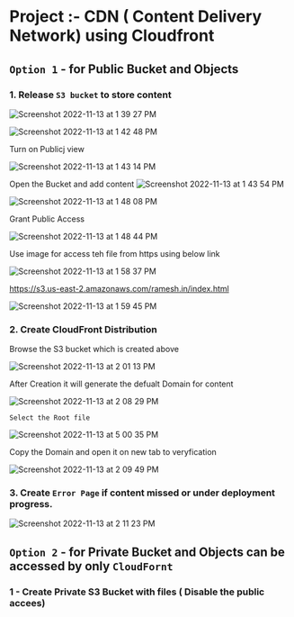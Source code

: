 # Project :- CDN ( Content Delivery Network) using Cloudfront



## `Option 1` - for Public Bucket and Objects 


### 1.  Release `S3 bucket` to store content


![Screenshot 2022-11-13 at 1 39 27 PM](https://user-images.githubusercontent.com/111989928/201512338-fd3da6c9-bb8c-460e-bc87-6fd285d3f15f.png)


![Screenshot 2022-11-13 at 1 42 48 PM](https://user-images.githubusercontent.com/111989928/201512365-494c8d09-af45-403a-881c-ae9b929ef023.png)


Turn on Publicj view

![Screenshot 2022-11-13 at 1 43 14 PM](https://user-images.githubusercontent.com/111989928/201512377-c52e20f9-36cd-41d8-8de5-f5461f6d4628.png)


Open the Bucket and add content
![Screenshot 2022-11-13 at 1 43 54 PM](https://user-images.githubusercontent.com/111989928/201512399-05b835ba-5262-4b12-9ddd-07c71c37b391.png)


![Screenshot 2022-11-13 at 1 48 08 PM](https://user-images.githubusercontent.com/111989928/201512529-f2a8520c-2508-4f4c-ad97-3f44124daf74.png)

Grant Public Access

![Screenshot 2022-11-13 at 1 48 44 PM](https://user-images.githubusercontent.com/111989928/201512559-955f2004-e7c3-4c05-8b5b-ed5ab2828ac7.png)

Use image for access teh file from https using below link

![Screenshot 2022-11-13 at 1 58 37 PM](https://user-images.githubusercontent.com/111989928/201512873-dee8d534-588a-4a3a-86ad-946e1d77ff9d.png)



https://s3.us-east-2.amazonaws.com/ramesh.in/index.html

![Screenshot 2022-11-13 at 1 59 45 PM](https://user-images.githubusercontent.com/111989928/201512904-cad267de-e5b3-407d-9449-7871ee613bb0.png)



### 2. Create CloudFront Distribution

Browse the S3 bucket which is created above

![Screenshot 2022-11-13 at 2 01 13 PM](https://user-images.githubusercontent.com/111989928/201512955-ee47f17e-ca60-4c33-8057-8fd593885b1d.png)

After Creation it will generate the defualt Domain for content

![Screenshot 2022-11-13 at 2 08 29 PM](https://user-images.githubusercontent.com/111989928/201513236-a8efe225-36f4-462b-9ae0-2cc8bdef8ca1.png)

`Select the Root file`

![Screenshot 2022-11-13 at 5 00 35 PM](https://user-images.githubusercontent.com/111989928/201519433-a39c1da2-0cf5-4dfa-a554-2e9c3e59f0e8.png)


Copy the Domain and open it on new tab to veryfication

![Screenshot 2022-11-13 at 2 09 49 PM](https://user-images.githubusercontent.com/111989928/201513268-3d20f0aa-4f18-454a-b1ee-be0c102a7c36.png)


###  3. Create `Error Page` if content missed or under deployment progress.

![Screenshot 2022-11-13 at 2 11 23 PM](https://user-images.githubusercontent.com/111989928/201513354-7e165941-8521-4924-bca6-4ea8f2053d07.png)



## `Option 2` - for Private Bucket and Objects can be accessed by only `CloudFornt`


### 1 - Create Private S3 Bucket with files ( Disable the public accees)

